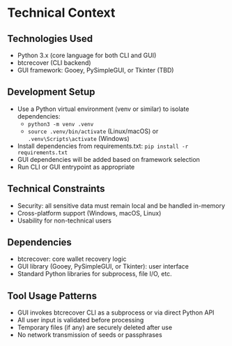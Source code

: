 # Technical Context

## Technologies Used
- Python 3.x (core language for both CLI and GUI)
- btcrecover (CLI backend)
- GUI framework: Gooey, PySimpleGUI, or Tkinter (TBD)

## Development Setup
- Use a Python virtual environment (venv or similar) to isolate dependencies:
  - `python3 -m venv .venv`
  - `source .venv/bin/activate` (Linux/macOS) or `.venv\Scripts\activate` (Windows)
- Install dependencies from requirements.txt: `pip install -r requirements.txt`
- GUI dependencies will be added based on framework selection
- Run CLI or GUI entrypoint as appropriate

## Technical Constraints
- Security: all sensitive data must remain local and be handled in-memory
- Cross-platform support (Windows, macOS, Linux)
- Usability for non-technical users

## Dependencies
- btcrecover: core wallet recovery logic
- GUI library (Gooey, PySimpleGUI, or Tkinter): user interface
- Standard Python libraries for subprocess, file I/O, etc.

## Tool Usage Patterns
- GUI invokes btcrecover CLI as a subprocess or via direct Python API
- All user input is validated before processing
- Temporary files (if any) are securely deleted after use
- No network transmission of seeds or passphrases
